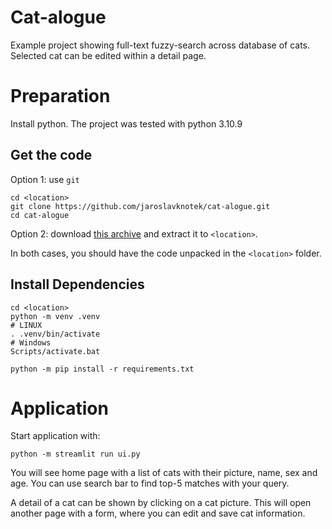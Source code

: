Cat-alogue
===

Example project showing full-text fuzzy-search across database of cats.
Selected cat can be edited within a detail page.

# Preparation

Install python. The project was tested with python 3.10.9

## Get the code

Option 1: use `git`
```
cd <location>
git clone https://github.com/jaroslavknotek/cat-alogue.git
cd cat-alogue
```

Option 2: download [this archive](https://github.com/jaroslavknotek/cat-alogue/archive/refs/heads/master.zip) and extract it to `<location>`.


In both cases, you should have the code unpacked in the `<location>` folder.


## Install Dependencies

```
cd <location>
python -m venv .venv
# LINUX
. .venv/bin/activate 
# Windows
Scripts/activate.bat

python -m pip install -r requirements.txt
```

# Application

Start application with:
```
python -m streamlit run ui.py
```

You will see home page with a list of cats with their picture, name, sex and
age. You can use search bar to find top-5 matches with your query. 

A detail of a cat can be shown by clicking on a cat picture. This will open
another page with a form, where you can edit and save cat information.


